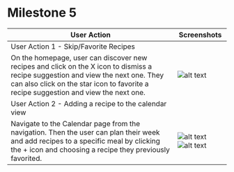 # Milestone 5

| User Action | Screenshots |
| ------------- | ------------- |
| User Action 1 - Skip/Favorite Recipes
On the homepage, user can discover new recipes and click on the X icon to dismiss a recipe suggestion and view the next one. They can also click on the star icon to favorite a recipe suggestion and view the next one.  | ![alt text](https://github.com/quiquemz/cogs121-project/blob/master/milestone5_screenshots/discover_homepage.png "Discover Homepage") |
| User Action 2 - Adding a recipe to the calendar view
Navigate to the Calendar page from the navigation. Then the user can plan their week and add recipes to a specific meal by clicking the + icon and choosing a recipe they previously favorited. | ![alt text](https://github.com/quiquemz/cogs121-project/blob/master/milestone5_screenshots/navigation.png "Navigation") ![alt text](https://github.com/quiquemz/cogs121-project/blob/master/milestone5_screenshots/calendar.png "Calendar View") |
